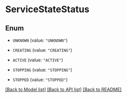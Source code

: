 # ServiceStateStatus

## Enum


* `UNKNOWN` (value: `"UNKNOWN"`)

* `CREATING` (value: `"CREATING"`)

* `ACTIVE` (value: `"ACTIVE"`)

* `STOPPING` (value: `"STOPPING"`)

* `STOPPED` (value: `"STOPPED"`)


[[Back to Model list]](../README.md#documentation-for-models) [[Back to API list]](../README.md#documentation-for-api-endpoints) [[Back to README]](../README.md)


